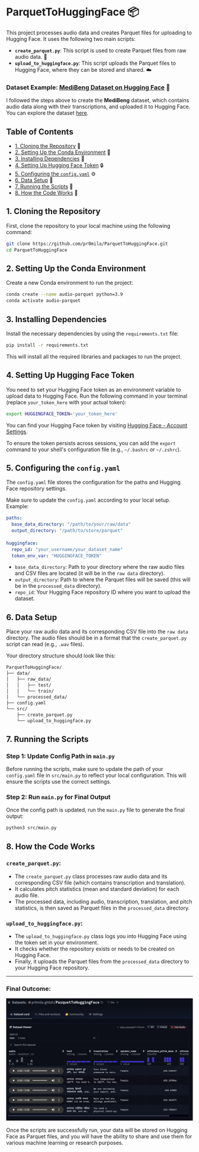 # ParquetToHuggingFace :package:

This project processes audio data and creates Parquet files for uploading to Hugging Face. It uses the following two main scripts:

- **`create_parquet.py`**: This script is used to create Parquet files from raw audio data. :musical_note:
- **`upload_to_huggingface.py`**: This script uploads the Parquet files to Hugging Face, where they can be stored and shared. :cloud:

### Dataset Example: [MediBeng Dataset on Hugging Face](https://huggingface.co/datasets/pr0mila-gh0sh/MediBeng) :floppy_disk:

I followed the steps above to create the **MediBeng** dataset, which contains audio data along with their transcriptions, and uploaded it to Hugging Face. You can explore the dataset [here](https://huggingface.co/datasets/pr0mila-gh0sh/MediBeng).

## Table of Contents
- [1. Cloning the Repository](#1-cloning-the-repository) :book:
- [2. Setting Up the Conda Environment](#2-setting-up-the-conda-environment) :wrench:
- [3. Installing Dependencies](#3-installing-dependencies) :floppy_disk:
- [4. Setting Up Hugging Face Token](#4-setting-up-hugging-face-token) :lock:
- [5. Configuring the `config.yaml`](#5-configuring-the-configyaml) :gear:
- [6. Data Setup](#6-data-setup) :file_folder:
- [7. Running the Scripts](#7-running-the-scripts) :rocket:
- [8. How the Code Works](#8-how-the-code-works) :memo:

## 1. Cloning the Repository

First, clone the repository to your local machine using the following command:

```bash
git clone https://github.com/pr0mila/ParquetToHuggingFace.git
cd ParquetToHuggingFace
```

## 2. Setting Up the Conda Environment

Create a new Conda environment to run the project:

```bash
conda create --name audio-parquet python=3.9
conda activate audio-parquet
```

## 3. Installing Dependencies

Install the necessary dependencies by using the `requirements.txt` file:

```bash
pip install -r requirements.txt
```

This will install all the required libraries and packages to run the project.

## 4. Setting Up Hugging Face Token

You need to set your Hugging Face token as an environment variable to upload data to Hugging Face. Run the following command in your terminal (replace `your_token_here` with your actual token):

```bash
export HUGGINGFACE_TOKEN='your_token_here'
```

You can find your Hugging Face token by visiting [Hugging Face - Account Settings](https://huggingface.co/settings/tokens).

To ensure the token persists across sessions, you can add the `export` command to your shell's configuration file (e.g., `~/.bashrc` or `~/.zshrc`).

## 5. Configuring the `config.yaml`

The `config.yaml` file stores the configuration for the paths and Hugging Face repository settings.

Make sure to update the `config.yaml` according to your local setup. Example:

```yaml
paths:
  base_data_directory: "/path/to/your/raw/data"
  output_directory: "/path/to/store/parquet"

huggingface:
  repo_id: "your_username/your_dataset_name"
  token_env_var: "HUGGINGFACE_TOKEN"
```

- `base_data_directory`: Path to your directory where the raw audio files and CSV files are located (it will be in the `raw data` directory).
- `output_directory`: Path to where the Parquet files will be saved (this will be in the `processed_data` directory).
- `repo_id`: Your Hugging Face repository ID where you want to upload the dataset.

## 6. Data Setup

Place your raw audio data and its corresponding CSV file into the `raw data` directory. The audio files should be in a format that the `create_parquet.py` script can read (e.g., `.wav` files).

Your directory structure should look like this:

```
ParquetToHuggingFace/
├── data/
│   ├── raw_data/
│   │   ├── test/
│   │   └── train/
│   └── processed_data/
├── config.yaml
└── src/
    ├── create_parquet.py
    └── upload_to_huggingface.py
```

## 7. Running the Scripts

### Step 1: Update Config Path in `main.py`

Before running the scripts, make sure to update the path of your `config.yaml` file in `src/main.py` to reflect your local configuration. This will ensure the scripts use the correct settings.

### Step 2: Run `main.py` for Final Output

Once the config path is updated, run the `main.py` file to generate the final output:

```bash
python3 src/main.py
```

## 8. How the Code Works

### `create_parquet.py`:
- The `create_parquet.py` class processes raw audio data and its corresponding CSV file (which contains transcription and translation).
- It calculates pitch statistics (mean and standard deviation) for each audio file.
- The processed data, including audio, transcription, translation, and pitch statistics, is then saved as Parquet files in the `processed_data` directory.

### `upload_to_huggingface.py`:
- The `upload_to_huggingface.py` class logs you into Hugging Face using the token set in your environment.
- It checks whether the repository exists or needs to be created on Hugging Face.
- Finally, it uploads the Parquet files from the `processed_data` directory to your Hugging Face repository.


---

### Final Outcome:


![View of Final Outcome](parquettohuggingface.png)

Once the scripts are successfully run, your data will be stored on Hugging Face as Parquet files, and you will have the ability to share and use them for various machine learning or research purposes.



